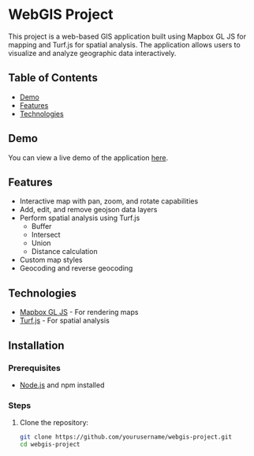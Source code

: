 # WebGIS Project

This project is a web-based GIS application built using Mapbox GL JS for mapping and Turf.js for spatial analysis. The application allows users to visualize and analyze geographic data interactively.

## Table of Contents
- [Demo](#demo)
- [Features](#features)
- [Technologies](#technologies)

## Demo
You can view a live demo of the application [here](http://example.com).

## Features
- Interactive map with pan, zoom, and rotate capabilities
- Add, edit, and remove geojson data layers
- Perform spatial analysis using Turf.js
  - Buffer
  - Intersect
  - Union
  - Distance calculation
- Custom map styles
- Geocoding and reverse geocoding

## Technologies
- [Mapbox GL JS](https://www.mapbox.com/mapbox-gl-js) - For rendering maps
- [Turf.js](https://turfjs.org/) - For spatial analysis


## Installation
### Prerequisites
- [Node.js](https://nodejs.org/) and npm installed


### Steps
1. Clone the repository:
   ```sh
   git clone https://github.com/yourusername/webgis-project.git
   cd webgis-project
